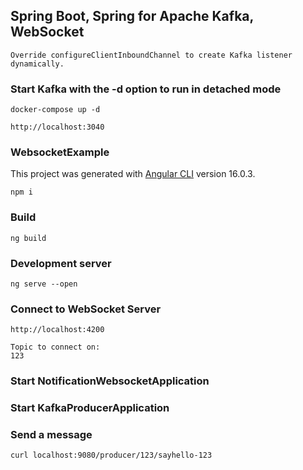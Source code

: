 ## Spring Boot, Spring for Apache Kafka, WebSocket
	Override configureClientInboundChannel to create Kafka listener dynamically.
	
### Start Kafka with the -d option to run in detached mode
	docker-compose up -d

	http://localhost:3040
	
### WebsocketExample

This project was generated with [Angular CLI](https://github.com/angular/angular-cli) version 16.0.3.

	npm i

	
### Build

	ng build
		
### Development server

	ng serve --open

### Connect to WebSocket Server

	http://localhost:4200
		
	Topic to connect on:
	123

### Start NotificationWebsocketApplication

### Start KafkaProducerApplication

### Send a message
	curl localhost:9080/producer/123/sayhello-123
	
